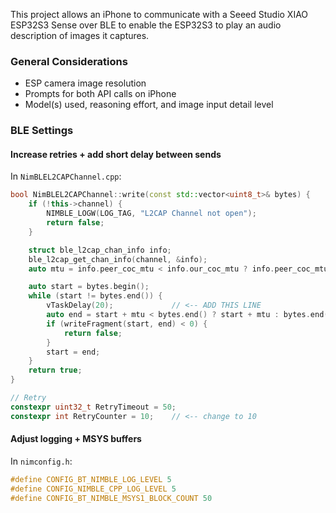 This project allows an iPhone to communicate with a Seeed Studio XIAO ESP32S3 Sense over BLE to enable the ESP32S3 to play an audio description of images it captures.

### General Considerations
 - ESP camera image resolution
 - Prompts for both API calls on iPhone
 - Model(s) used, reasoning effort, and image input detail level


### BLE Settings

#### Increase retries + add short delay between sends

In `NimBLEL2CAPChannel.cpp`:

```cpp
bool NimBLEL2CAPChannel::write(const std::vector<uint8_t>& bytes) {
    if (!this->channel) {
        NIMBLE_LOGW(LOG_TAG, "L2CAP Channel not open");
        return false;
    }

    struct ble_l2cap_chan_info info;
    ble_l2cap_get_chan_info(channel, &info);
    auto mtu = info.peer_coc_mtu < info.our_coc_mtu ? info.peer_coc_mtu : info.our_coc_mtu;

    auto start = bytes.begin();
    while (start != bytes.end()) {
        vTaskDelay(20);             // <-- ADD THIS LINE
        auto end = start + mtu < bytes.end() ? start + mtu : bytes.end();
        if (writeFragment(start, end) < 0) {
            return false;
        }
        start = end;
    }
    return true;
}
```

```cpp
// Retry
constexpr uint32_t RetryTimeout = 50;
constexpr int RetryCounter = 10;    // <-- change to 10
```

#### Adjust logging + MSYS buffers

In `nimconfig.h`:

```cpp
#define CONFIG_BT_NIMBLE_LOG_LEVEL 5
#define CONFIG_NIMBLE_CPP_LOG_LEVEL 5
#define CONFIG_BT_NIMBLE_MSYS1_BLOCK_COUNT 50
```